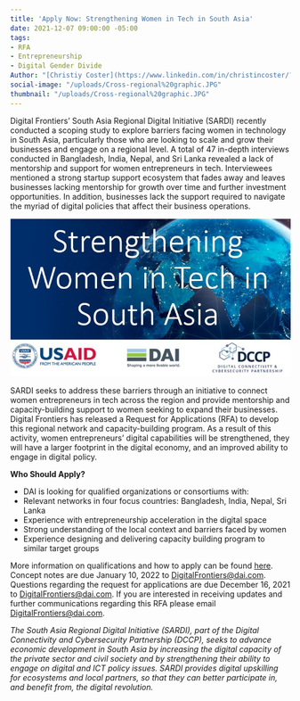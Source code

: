 ```yaml
---
title: 'Apply Now: Strengthening Women in Tech in South Asia'
date: 2021-12-07 09:00:00 -05:00
tags:
- RFA
- Entrepreneurship
- Digital Gender Divide
Author: "[Christiy Coster](https://www.linkedin.com/in/christincoster/?miniProfileUrn=urn%3Ali%3Afs_miniProfile%3AACoAAAWjkJMBLKaNY7vSK-d8PL5EENwXMpPvobs)"
social-image: "/uploads/Cross-regional%20graphic.JPG"
thumbnail: "/uploads/Cross-regional%20graphic.JPG"
---
```


Digital Frontiers’ South Asia Regional Digital Initiative (SARDI) recently conducted a scoping study to explore barriers facing women in technology in South Asia, particularly those who are looking to scale and grow their businesses and engage on a regional level. A total of 47 in-depth interviews conducted in Bangladesh, India, Nepal, and Sri Lanka revealed a lack of mentorship and support for women entrepreneurs in tech. Interviewees mentioned a strong startup support ecosystem that fades away and leaves businesses lacking mentorship for growth over time and further investment opportunities. In addition, businesses lack the support required to navigate the myriad of digital policies that affect their business operations.

![Cross-regional graphic.JPG](/uploads/Cross-regional%20graphic.JPG)

SARDI seeks to address these barriers through an initiative to connect women entrepreneurs in tech across the region and provide mentorship and capacity-building support to women seeking to expand their businesses. Digital Frontiers has released a Request for Applications (RFA) to develop this regional network and capacity-building program. As a result of this activity, women entrepreneurs’ digital capabilities will be strengthened, they will have a larger footprint in the digital economy, and an improved ability to engage in digital policy.

<!--more-->

**Who Should Apply?**

* DAI is looking for qualified organizations or consortiums with:
* Relevant networks in four focus countries: Bangladesh, India, Nepal, Sri Lanka
* Experience with entrepreneurship acceleration in the digital space
* Strong understanding of the local context and barriers faced by women
* Experience designing and delivering capacity building program to similar target groups

More information on qualifications and how to apply can be found [here](https://drive.google.com/file/d/1ZeF0KeESNYh5qoH_3n5aIEj8zf1YvAc3/view). Concept notes are due January 10, 2022 to DigitalFrontiers@dai.com. Questions regarding the request for applications are due December 16, 2021 to DigitalFrontiers@dai.com. If you are interested in receiving updates and further communications regarding this RFA please email DigitalFrontiers@dai.com.

*The South Asia Regional Digital Initiative (SARDI), part of the Digital Connectivity and Cybersecurity Partnership (DCCP), seeks to advance economic development in South Asia by increasing the digital capacity of the private sector and civil society and by strengthening their ability to engage on digital and ICT policy issues. SARDI provides digital upskilling for ecosystems and local partners, so that they can better participate in, and benefit from, the digital revolution.*